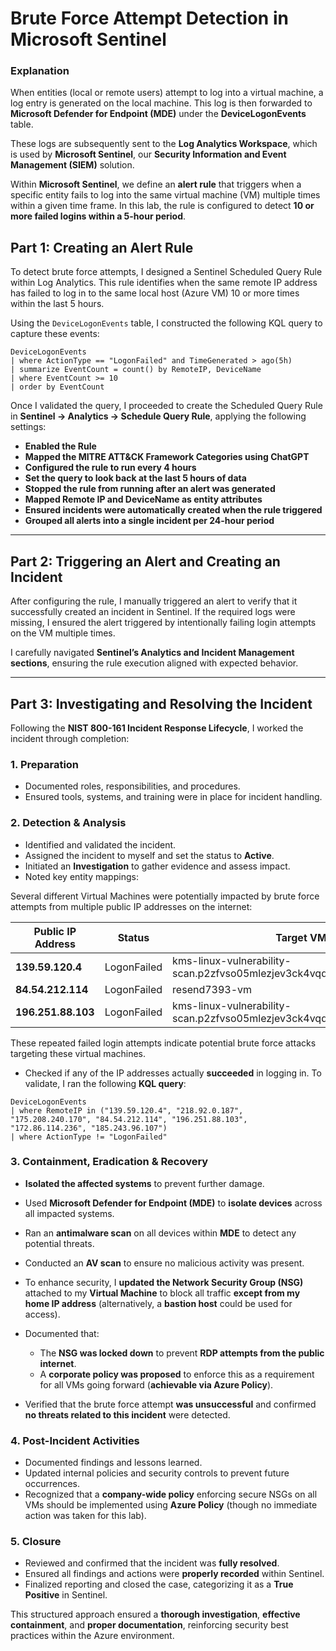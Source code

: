 # Brute Force Attempt Detection in Microsoft Sentinel

### Explanation  

When entities (local or remote users) attempt to log into a virtual machine, a log entry is generated on the local machine. This log is then forwarded to **Microsoft Defender for Endpoint (MDE)** under the **DeviceLogonEvents** table.  

These logs are subsequently sent to the **Log Analytics Workspace**, which is used by **Microsoft Sentinel**, our **Security Information and Event Management (SIEM)** solution.  

Within **Microsoft Sentinel**, we define an **alert rule** that triggers when a specific entity fails to log into the same virtual machine (VM) multiple times within a given time frame. In this lab, the rule is configured to detect **10 or more failed logins within a 5-hour period**.  


## Part 1: Creating an Alert Rule

To detect brute force attempts, I designed a Sentinel Scheduled Query Rule within Log Analytics. This rule identifies when the same remote IP address has failed to log in to the same local host (Azure VM) 10 or more times within the last 5 hours.

Using the `DeviceLogonEvents` table, I constructed the following KQL query to capture these events:

```kusto
DeviceLogonEvents
| where ActionType == "LogonFailed" and TimeGenerated > ago(5h)
| summarize EventCount = count() by RemoteIP, DeviceName
| where EventCount >= 10
| order by EventCount
```

Once I validated the query, I proceeded to create the Scheduled Query Rule in **Sentinel → Analytics → Schedule Query Rule**, applying the following settings:

- **Enabled the Rule**
- **Mapped the MITRE ATT&CK Framework Categories using ChatGPT**
- **Configured the rule to run every 4 hours**
- **Set the query to look back at the last 5 hours of data**
- **Stopped the rule from running after an alert was generated**
- **Mapped Remote IP and DeviceName as entity attributes**
- **Ensured incidents were automatically created when the rule triggered**
- **Grouped all alerts into a single incident per 24-hour period**

---

## Part 2: Triggering an Alert and Creating an Incident

After configuring the rule, I manually triggered an alert to verify that it successfully created an incident in Sentinel. If the required logs were missing, I ensured the alert triggered by intentionally failing login attempts on the VM multiple times.

I carefully navigated **Sentinel’s Analytics and Incident Management sections**, ensuring the rule execution aligned with expected behavior.

---

## Part 3: Investigating and Resolving the Incident

Following the **NIST 800-161 Incident Response Lifecycle**, I worked the incident through completion:

### 1. Preparation
- Documented roles, responsibilities, and procedures.
- Ensured tools, systems, and training were in place for incident handling.

### 2. Detection & Analysis
- Identified and validated the incident.
- Assigned the incident to myself and set the status to **Active**.
- Initiated an **Investigation** to gather evidence and assess impact.
- Noted key entity mappings:

Several different Virtual Machines were potentially impacted by brute force attempts from multiple public IP addresses on the internet:

| Public IP Address      | Status       | Target VM Name                                                          | Logon Failures |
|------------------------|-------------|-------------------------------------------------------------------------|---------------:|
| **139.59.120.4**       | LogonFailed | kms-linux-vulnerability-scan.p2zfvso05mlezjev3ck4vqd3kd.cx.internal.cloudapp.net | 110            |
| **84.54.212.114**      | LogonFailed | resend7393-vm                                                           | 40             |
| **196.251.88.103**     | LogonFailed | kms-linux-vulnerability-scan.p2zfvso05mlezjev3ck4vqd3kd.cx.internal.cloudapp.net | 46             |

These repeated failed login attempts indicate potential brute force attacks targeting these virtual machines.



- Checked if any of the IP addresses actually **succeeded** in logging in. To validate, I ran the following **KQL query**:

```kusto
DeviceLogonEvents
| where RemoteIP in ("139.59.120.4", "218.92.0.187", "175.208.240.170", "84.54.212.114", "196.251.88.103", "172.86.114.236", "185.243.96.107")
| where ActionType != "LogonFailed"
```

### 3. Containment, Eradication & Recovery
- **Isolated the affected systems** to prevent further damage.
- Used **Microsoft Defender for Endpoint (MDE)** to **isolate devices** across all impacted systems.
- Ran an **antimalware scan** on all devices within **MDE** to detect any potential threats.
- Conducted an **AV scan** to ensure no malicious activity was present.
- To enhance security, I **updated the Network Security Group (NSG)** attached to my **Virtual Machine** to block all traffic **except from my home IP address** (alternatively, a **bastion host** could be used for access).
- Documented that:
  - The **NSG was locked down** to prevent **RDP attempts from the public internet**.
  - A **corporate policy was proposed** to enforce this as a requirement for all VMs going forward (**achievable via Azure Policy**).

- Verified that the brute force attempt **was unsuccessful** and confirmed **no threats related to this incident** were detected.

### 4. Post-Incident Activities
- Documented findings and lessons learned.
- Updated internal policies and security controls to prevent future occurrences.
- Recognized that a **company-wide policy** enforcing secure NSGs on all VMs should be implemented using **Azure Policy** (though no immediate action was taken for this lab).

### 5. Closure
- Reviewed and confirmed that the incident was **fully resolved**.
- Ensured all findings and actions were **properly recorded** within Sentinel.
- Finalized reporting and closed the case, categorizing it as a **True Positive** in Sentinel.


This structured approach ensured a **thorough investigation**, **effective containment**, and **proper documentation**, reinforcing security best practices within the Azure environment.

